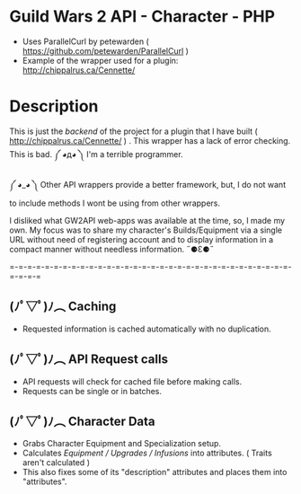 # Guild Wars 2 API - Character - PHP
- Uses ParallelCurl by petewarden ( https://github.com/petewarden/ParallelCurl )
- Example of the wrapper used for a plugin: http://chippalrus.ca/Cennette/

# Description
This is just the *backend* of the project for a plugin that I have built ( http://chippalrus.ca/Cennette/ ) . This wrapper has a lack of error checking. This is bad. ༼ ◕д◕ ༽ I'm a terrible programmer.

༼ ◕_◕ ༽ Other API wrappers provide a better framework, but, I do not want to include methods I wont be using from other wrappers. 
 
I disliked what GW2API web-apps was available at the time, so, I made my own. My focus was to share my character's Builds/Equipment via a single URL without need of registering account and to display information in a compact manner without needless information. ˶⚈Ɛ⚈˵ 
 
=-=-=-=-=-=-=-=-=-=-=-=-=-=-=-=-=-=-=-=-=-=-=-=-=-=-=-=-=-=-=-=-=-=-=-=
## (ﾉﾟ▽ﾟ)ﾉ︵ Caching
- Requested information is cached automatically with no duplication.

## (ﾉﾟ▽ﾟ)ﾉ︵ API Request calls
- API requests will check for cached file before making calls.
- Requests can be single or in batches.

## (ﾉﾟ▽ﾟ)ﾉ︵ Character Data
- Grabs Character Equipment and Specialization setup.
- Calculates *Equipment / Upgrades / Infusions* into attributes. ( Traits aren't calculated )
- This also fixes some of its "description" attributes and places them into "attributes".
